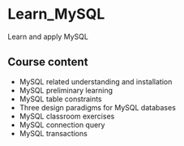 # Learn_MySQL
Learn and apply MySQL
## Course content
- MySQL related understanding and installation
- MySQL preliminary learning
- MySQL table constraints
- Three design paradigms for MySQL databases
- MySQL classroom exercises
- MySQL connection query
- MySQL transactions
